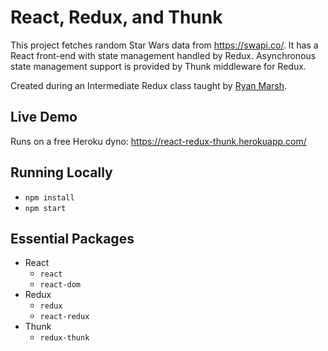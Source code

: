 # React, Redux, and Thunk

This project fetches random Star Wars data from https://swapi.co/. It has a React front-end with state management handled by Redux. Asynchronous state management support is provided by Thunk middleware for Redux. 

Created during an Intermediate Redux class taught by [Ryan Marsh](https://github.com/ryanwmarsh).

## Live Demo

Runs on a free Heroku dyno: https://react-redux-thunk.herokuapp.com/

## Running Locally

* `npm install`
* `npm start`

## Essential Packages

* React
  * `react`
  * `react-dom`
* Redux
  * `redux`
  * `react-redux`
* Thunk
  * `redux-thunk`
